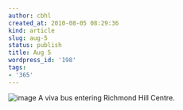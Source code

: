 ```yaml
---
author: cbhl
created_at: 2010-08-05 08:29:36
kind: article
slug: aug-5
status: publish
title: Aug 5
wordpress_id: '198'
tags:
- '365'
---
```


![image](http://blog.azuresky.ca/blog/wp-content/uploads/2010/08/wpid-IMG_20100805_082759.jpg)
A viva bus entering Richmond Hill Centre.
